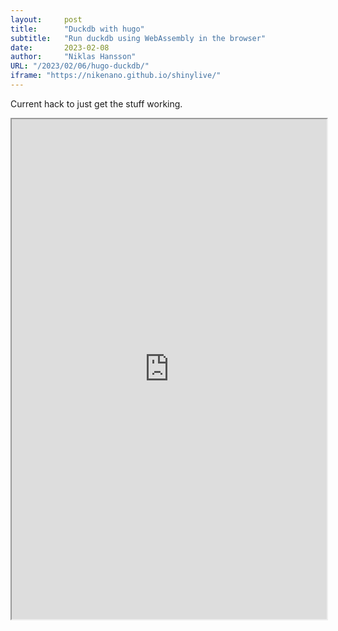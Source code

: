 ```yaml
---
layout:     post 
title:      "Duckdb with hugo"
subtitle:   "Run duckdb using WebAssembly in the browser"
date:       2023-02-08
author:     "Niklas Hansson"
URL: "/2023/02/06/hugo-duckdb/"
iframe: "https://nikenano.github.io/shinylive/"
---
```


Current hack to just get the stuff working. 

<iframe
    src="https://shell.duckdb.org/"
    style="height:800px;width:100%;"
></iframe>

